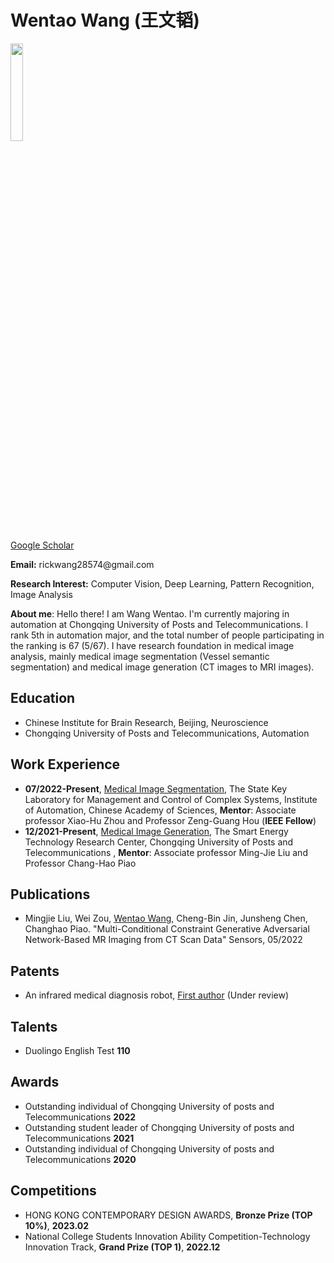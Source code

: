 <h1 id=""><font _mstmutation="1">Wentao Wang (王文韬)</font><a class="headerlink" href="" title="Permanent link"></a></h1>

<img src="/img/self.jpg" width="20%">

<!-- 设置谷歌学术地址 -->
[Google Scholar](https://scholar.google.cz/citations?hl=zh-CN&pli=1&user=Q9dFVesAAAAJ)

<!-- 设置我的电子邮件地址 -->
<p><strong>Email:</strong> rickwang28574@gmail.com</p>
<p><strong>Research Interest:</strong> Computer Vision, Deep Learning, Pattern Recognition, Image Analysis</p>

<p><strong>About me</strong>: Hello there! I am Wang Wentao. I'm currently majoring in automation at Chongqing University of Posts and Telecommunications. I rank 5th in automation major, and the total number of people participating in the ranking is 67 (5/67). I have research foundation in medical image analysis, mainly medical image segmentation (Vessel semantic segmentation) and medical image generation (CT images to MRI images).</p>

<!-- ## Education -->
<h2 id="Education"><font _mstmutation="1">Education</font><a class="headerlink" href="" title="Permanent link"></a></h2>
<ul>
<li>Chinese Institute for Brain Research, Beijing, Neuroscience</li>
<li>Chongqing University of Posts and Telecommunications, Automation</li>
</ul>

<!-- ## Work Experience -->
<h2 id="Work Experience"><font _mstmutation="1">Work Experience</font><a class="headerlink" href="" title="Permanent link"></a></h2>
<ul>
<li><strong>07/2022-Present</strong>, <u>Medical Image Segmentation</u>, The State Key Laboratory for Management and Control of Complex Systems, Institute of Automation, Chinese Academy of Sciences, <strong>Mentor</strong>: Associate professor Xiao-Hu Zhou and Professor Zeng-Guang Hou (<strong>IEEE Fellow</strong>)</li>
<li><strong>12/2021-Present</strong>, <u>Medical Image Generation</u>, The Smart Energy Technology Research Center, Chongqing University of Posts and Telecommunications , <strong>Mentor</strong>: Associate professor Ming-Jie Liu and Professor Chang-Hao Piao</li>
</ul>

<!-- ## Publications -->
<h2 id="Publications"><font _mstmutation="1">Publications</font><a class="headerlink" href="" title="Permanent link"></a></h2>
<ul>
<li>Mingjie Liu, Wei Zou, <u>Wentao Wang</u>, Cheng-Bin Jin, Junsheng Chen, Changhao Piao. "Multi-Conditional Constraint Generative Adversarial Network-Based MR Imaging from CT Scan Data" Sensors, 05/2022</li>
</ul>

<h2 id="Patents"><font _mstmutation="1">Patents</font><a class="headerlink" href="" title="Permanent link"></a></h2>
<ul>
<li>An infrared medical diagnosis robot, <u>First author</u> (Under review)</li>
</ul>

<!-- ## Talents -->
<h2 id="Talents"><font _mstmutation="1">Talents</font><a class="headerlink" href="" title="Permanent link"></a></h2>
<ul>
<li>Duolingo English Test <strong>110</strong></li>
</ul>

<!-- ## Awards -->
<h2 id="Awards"><font _mstmutation="1">Awards</font><a class="headerlink" href="" title="Permanent link"></a></h2>
<ul>
<li>Outstanding individual of Chongqing University of posts and Telecommunications <strong>2022</strong></li>
<li>Outstanding student leader of Chongqing University of posts and Telecommunications <strong>2021</strong></li>
<li>Outstanding individual of Chongqing University of posts and Telecommunications <strong>2020</strong></li>
</ul>

<!-- ## Competitions -->
<h2 id="Competitions"><font _mstmutation="1">Competitions</font><a class="headerlink" href="" title="Permanent link"></a></h2>
<ul>
<li>HONG KONG CONTEMPORARY DESIGN AWARDS, <strong>Bronze Prize (TOP 10%)</strong>, <strong>2023.02</strong></li>
<li>National College Students Innovation Ability Competition-Technology Innovation Track, <strong>Grand Prize (TOP 1)</strong>, <strong>2022.12</strong></li>
</ul>